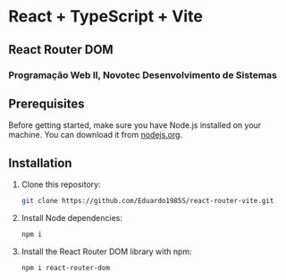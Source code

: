 # React + TypeScript + Vite
## React Router DOM

### Programação Web II, Novotec Desenvolvimento de Sistemas

## Prerequisites
Before getting started, make sure you have Node.js installed on your machine. You can download it from [nodejs.org](https://nodejs.org/).

## Installation
1. Clone this repository:
   ```bash
   git clone https://github.com/Eduardo1985S/react-router-vite.git
   ```
2. Install Node dependencies:
   ```bash
   npm i 
   ```
3. Install the React Router DOM library with npm:
   ```bash
   npm i react-router-dom 
   ```
   
 
